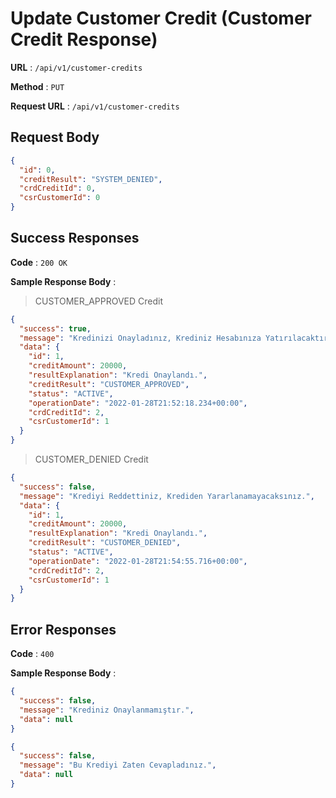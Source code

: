 # Update Customer Credit (Customer Credit Response)

**URL** : `/api/v1/customer-credits`

**Method** : `PUT`

**Request URL** : `/api/v1/customer-credits`

## Request Body

```json
{
  "id": 0,
  "creditResult": "SYSTEM_DENIED",
  "crdCreditId": 0,
  "csrCustomerId": 0
}
```

## Success Responses

**Code** : `200 OK`

**Sample Response Body** :

> CUSTOMER_APPROVED Credit
```json
{
  "success": true,
  "message": "Kredinizi Onayladınız, Krediniz Hesabınıza Yatırılacaktır.",
  "data": {
    "id": 1,
    "creditAmount": 20000,
    "resultExplanation": "Kredi Onaylandı.",
    "creditResult": "CUSTOMER_APPROVED",
    "status": "ACTIVE",
    "operationDate": "2022-01-28T21:52:18.234+00:00",
    "crdCreditId": 2,
    "csrCustomerId": 1
  }
}
```

> CUSTOMER_DENIED Credit
```json
{
  "success": false,
  "message": "Krediyi Reddettiniz, Krediden Yararlanamayacaksınız.",
  "data": {
    "id": 1,
    "creditAmount": 20000,
    "resultExplanation": "Kredi Onaylandı.",
    "creditResult": "CUSTOMER_DENIED",
    "status": "ACTIVE",
    "operationDate": "2022-01-28T21:54:55.716+00:00",
    "crdCreditId": 2,
    "csrCustomerId": 1
  }
}

```

## Error Responses


**Code** : `400 `

**Sample Response Body** :

```json
{
  "success": false,
  "message": "Krediniz Onaylanmamıştır.",
  "data": null
}
```

>

```json
{
  "success": false,
  "message": "Bu Krediyi Zaten Cevapladınız.",
  "data": null
}
```
